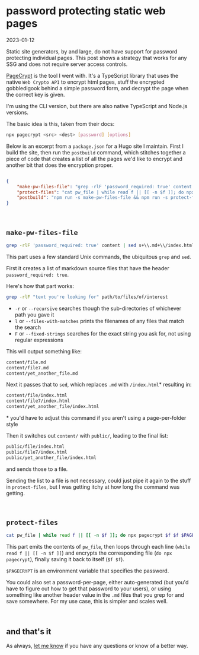 # password protecting static web pages

<time id="post-date">2023-01-12</time>

<p id="post-excerpt">
Static site generators, by and large, do not have support for password protecting individual pages. 
This post shows a strategy that works for any SSG and does not require server access controls.
</p>

[PageCrypt](https://github.com/Greenheart/pagecrypt) is the tool I went with.
It's a TypeScript library that uses the native `Web Crypto API` to encrypt html pages,
stuff the encrypted gobbledigook behind a simple password form,
and decrypt the page when the correct key is given.

I'm using the CLI version, but there are also native TypeScript and Node.js versions. 

The basic idea is this, taken from their docs:

```sh
npx pagecrypt <src> <dest> [password] [options]
```

Below is an excerpt from a `package.json` for a Hugo site I maintain.
First I build the site, then run the `postbuild` command, 
which stitches together a piece of code that creates a list of all the pages we'd like to encrypt
and another bit that does the encryption proper.

```json

{
    "make-pw-files-file": "grep -rlF 'password_required: true' content | sed s+\\.md+\\/index.html+g | sed s+content/+public/+g > pw_file",
    "protect-files": "cat pw_file | while read f || [[ -n $f ]]; do npx pagecrypt $f $f $PAGECRYPT; done",
    "postbuild": "npm run -s make-pw-files-file && npm run -s protect-files ",
}

```

<br>

## `make-pw-files-file` 

```sh
grep -rlF 'password_required: true' content | sed s+\\.md+\\/index.html+g | sed s+content/+public/+g > pw_file
```
This part uses a few standard Unix commands, the ubiquitous `grep` and `sed`. 

First it creates a list of markdown source files that have the header `password_required: true`.

Here's how that part works:

```sh
grep -rlF "text you're looking for" path/to/files/of/interest
```

- `-r` or `--recursive` searches though the sub-directories of whichever path you gave it
- `l` or `--files-with-matches` prints the filenames of any files that match the search
- `F` or `--fixed-strings` searches for the exact string you ask for, not using regular expressions

This will output something like:

```sh
content/file.md
content/file7.md
content/yet_another_file.md
```

Next it passes that to `sed`, which replaces `.md` with `/index.html`\* 
resulting in:

```sh
content/file/index.html
content/file7/index.html
content/yet_another_file/index.html
```

\* you'd have to adjust this command if you aren't using a page-per-folder style

Then it switches out `content/` with `public/`, leading to the final list:


```sh
public/file/index.html
public/file7/index.html
public/yet_another_file/index.html
```

and sends those to a file. 

Sending the list to a file is not necessary,
could just pipe it again to the stuff in `protect-files`,
but I was getting itchy at how long the command was getting.

<br>

## `protect-files`

```sh
cat pw_file | while read f || [[ -n $f ]]; do npx pagecrypt $f $f $PAGECRYPT; done
```

This part emits the contents of `pw_file`,
then loops through each line (`while read f || [[ -n $f ]]`)
and encrypts the corresponding file (`do npx pagecrypt`), 
finally saving it back to itself (`$f $f`).

`$PAGECRYPT` is an environment variable that specifies the password.

You could also set a password-per-page, 
either auto-generated (but you'd have to figure out how to get that password to your users), 
or using something like another header value in the `.md` files that you grep for and save somewhere.
For my use case, this is simpler and scales well.

<br>

## and that's it

As always, [let me know](../../contact) if you have any questions or know of a better way.
